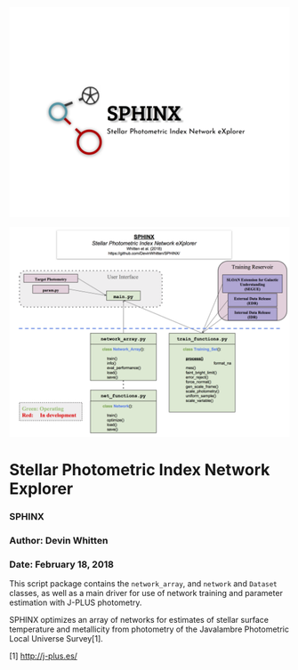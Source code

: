 

![GitHub Logo](https://github.com/DevinWhitten/SPHINX/blob/master/images/SPHINX_logo_v3.png?raw=true)

![SPHINX Design](https://github.com/DevinWhitten/SPHINX/blob/master/images/SPHINX_Design.png)

# Stellar Photometric Index Network Explorer
### SPHINX
### Author: Devin Whitten
### Date: February 18, 2018

This script package contains the ``network_array``, and ``network`` and ``Dataset`` classes, as well as a main driver for use of network training and parameter estimation with J-PLUS photometry.

SPHINX optimizes an array of networks for estimates of stellar surface temperature and metallicity from photometry of the Javalambre Photometric Local Universe Survey[1].


[1] http://j-plus.es/
